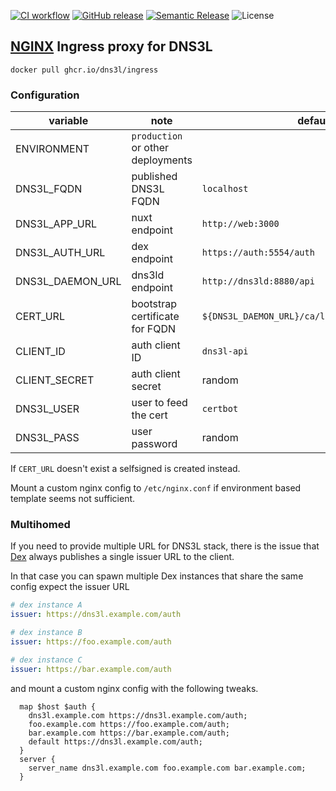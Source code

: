 [![CI workflow](https://img.shields.io/github/workflow/status/dns3l/ingress/main?label=ci&logo=github)](https://github.com/dns3l/ingress/actions/workflows/main.yml)
[![GitHub release](https://img.shields.io/github/release/dns3l/ingress.svg&logo=github)](https://github.com/dns3l/ingress/releases/latest)
[![Semantic Release](https://img.shields.io/badge/semantic--release-angular-e10079?logo=semantic-release)](https://github.com/semantic-release/semantic-release)
![License](https://img.shields.io/github/license/dns3l/ingress)

## [NGINX][1] Ingress proxy for DNS3L

`docker pull ghcr.io/dns3l/ingress`

[1]: https://nginx.org/en/docs

### Configuration

| variable | note | default |
| --- | --- | --- |
| ENVIRONMENT | `production` or other deployments | |
| DNS3L_FQDN | published DNS3L FQDN | `localhost` |
| DNS3L_APP_URL | nuxt endpoint | `http://web:3000` |
| DNS3L_AUTH_URL | dex endpoint | `https://auth:5554/auth` |
| DNS3L_DAEMON_URL | dns3ld endpoint | `http://dns3ld:8880/api` |
| CERT_URL | bootstrap certificate for FQDN | `${DNS3L_DAEMON_URL}/ca/les/crt/${DNS3L_FQDN}` |
| CLIENT_ID | auth client ID | `dns3l-api` |
| CLIENT_SECRET | auth client secret | random |
| DNS3L_USER | user to feed the cert | `certbot` |
| DNS3L_PASS | user password | random |

If `CERT_URL` doesn't exist a selfsigned is created instead.

Mount a custom nginx config to `/etc/nginx.conf` if environment based template seems not sufficient.

### Multihomed

If you need to provide multiple URL for DNS3L stack, there is the issue that [Dex][2] always publishes a single issuer URL to the client.

In that case you can spawn multiple Dex instances that share the same config expect the issuer URL

```yaml
# dex instance A
issuer: https://dns3l.example.com/auth

# dex instance B
issuer: https://foo.example.com/auth

# dex instance C
issuer: https://bar.example.com/auth
```

and mount a custom nginx config with the following tweaks.

```nginx
  map $host $auth {
    dns3l.example.com https://dns3l.example.com/auth;
    foo.example.com https://foo.example.com/auth;
    bar.example.com https://bar.example.com/auth;
    default https://dns3l.example.com/auth;
  }
  server {
    server_name dns3l.example.com foo.example.com bar.example.com;
  }
```

[2]: https://dexidp.io/